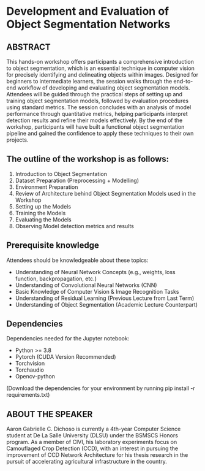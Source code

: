 # Development and Evaluation of Object Segmentation Networks

## ABSTRACT

This hands-on workshop offers participants a comprehensive introduction to object segmentation, which is an essential technique in computer vision for precisely identifying and delineating objects within images. Designed for beginners to intermediate learners, the session walks through the end-to-end workflow of developing and evaluating object segmentation models. Attendees will be guided through the practical steps of setting up and training object segmentation models, followed by evaluation procedures using standard metrics. The session concludes with an analysis of model performance through quantitative metrics, helping participants interpret detection results and refine their models effectively. By the end of the workshop, participants will have built a functional object segmentation pipeline and gained the confidence to apply these techniques to their own projects.

## The outline of the workshop is as follows:

1. Introduction to Object Segmentation
2. Dataset Preparation (Preprocessing + Modelling)
3. Environment Preparation
4. Review of Architecture behind Object Segmentation Models used in the Workshop
5. Setting up the Models
6. Training the Models
7. Evaluating the Models
8. Observing Model detection metrics and results

## Prerequisite knowledge

Attendees should be knowledgeable about these topics:

- Understanding of Neural Network Concepts (e.g., weights, loss function, backpropagation, etc.)
- Understanding of Convolutional Neural Networks (CNN)
- Basic Knowledge of Computer Vision & Image Recognition Tasks
- Understanding of Residual Learning (Previous Lecture from Last Term)
- Understanding of Object Segmentation (Academic Lecture Counterpart)

## Dependencies

Dependencies needed for the Jupyter notebook:

- Python >= 3.8
- Pytorch (CUDA Version Recommended)
- Torchvision
- Torchaudio
- Opencv-python

(Download the dependencies for your environment by running pip install -r requirements.txt)

## ABOUT THE SPEAKER

Aaron Gabrielle C. Dichoso is currently a 4th-year Computer Science student at De La Salle University (DLSU) under the BSMSCS Honors program. As a member of CIVI, his laboratory experiments focus on Camouflaged Crop Detection (CCD), with an interest in pursuing the improvement of CCD Network Architecture for his thesis research in the pursuit of accelerating agricultural infrastructure in the country.
